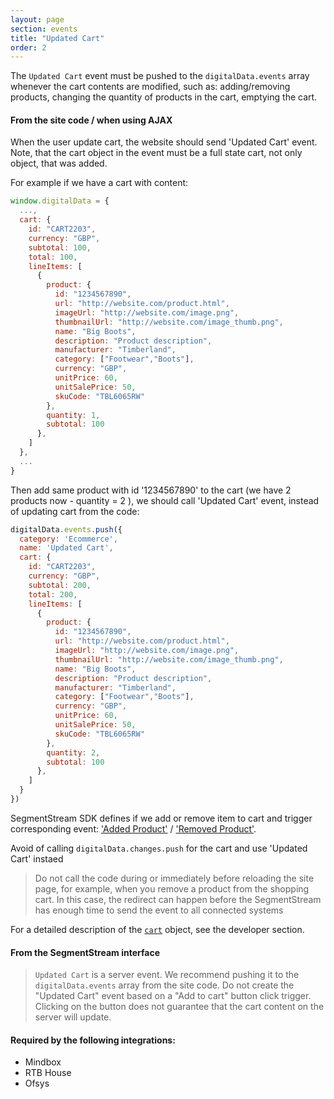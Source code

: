 ```yaml
---
layout: page
section: events
title: "Updated Cart"
order: 2
---
```

The `Updated Cart` event must be pushed to the `digitalData.events` array whenever the cart contents are modified, such as: adding/removing products, changing the quantity of products in the cart, emptying the cart.

#### From the site code / when using AJAX
When the user update cart, the website should send 'Updated Cart' event.
Note, that the cart object in the event must be a full state cart, not only object, that was added.

For example if we have a cart with content:

```javascript
window.digitalData = {
  ...,
  cart: {
    id: "CART2203",
    currency: "GBP",
    subtotal: 100,
    total: 100,
    lineItems: [
      {
        product: {
          id: "1234567890",
          url: "http://website.com/product.html",
          imageUrl: "http://website.com/image.png",
          thumbnailUrl: "http://website.com/image_thumb.png",
          name: "Big Boots",
          description: "Product description",
          manufacturer: "Timberland",
          category: ["Footwear","Boots"],
          currency: "GBP",
          unitPrice: 60,
          unitSalePrice: 50,
          skuCode: "TBL6065RW"
        },
        quantity: 1,
        subtotal: 100
      },
    ]
  },
  ...
}
```

Then add same product with id '1234567890' to the cart (we have 2 products now - quantity = 2 ), we should call 'Updated Cart' event, instead of updating cart from the code:


```javascript
digitalData.events.push({
  category: 'Ecommerce',
  name: 'Updated Cart',
  cart: {
    id: "CART2203",
    currency: "GBP",
    subtotal: 200,
    total: 200,
    lineItems: [
      {
        product: {
          id: "1234567890",
          url: "http://website.com/product.html",
          imageUrl: "http://website.com/image.png",
          thumbnailUrl: "http://website.com/image_thumb.png",
          name: "Big Boots",
          description: "Product description",
          manufacturer: "Timberland",
          category: ["Footwear","Boots"],
          currency: "GBP",
          unitPrice: 60,
          unitSalePrice: 50,
          skuCode: "TBL6065RW"
        },
        quantity: 2,
        subtotal: 100
      },
    ]
  }
})
```

SegmentStream SDK defines if we add or remove item to cart and trigger corresponding event: ['Added Product'](/events/added-product) / ['Removed Product'](/events/removed-product).

Avoid of calling `digitalData.changes.push` for the cart and use 'Updated Cart' instaed


> Do not call the code during or immediately before reloading the site page, for example, when you remove a product from the shopping cart. In this case, the redirect can happen before the SegmentStream has enough time to send the event to all connected systems

For a detailed description of the [`cart`](/digitaldata/cart) object, see the developer section.

#### From the SegmentStream interface
> `Updated Cart` is a server event. We recommend pushing it to the `digitalData.events` array from the site code. Do not create the "Updated Cart" event based on a "Add to cart" button click trigger. Clicking on the button does not guarantee that the cart content on the server will update.

#### Required by the following integrations:
* Mindbox
* RTB House
* Ofsys

